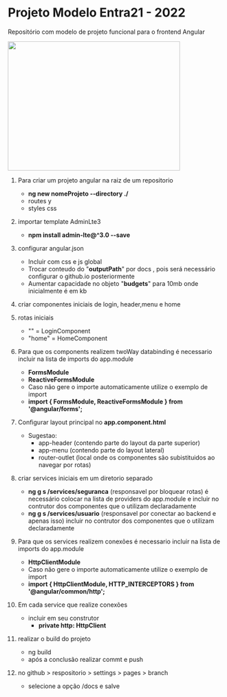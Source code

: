 # Projeto Modelo Entra21 - 2022

Repositório com modelo de projeto funcional para o frontend Angular 

<a href='#'><img align='center' src='./giphy.gif' width='400 ' height='300' /></a>

 
  1. Para criar um projeto angular na raiz de um repositorio

      - <b>ng new nomeProjeto --directory ./</b>
      - routes y
      - styles css

  1. importar template AdminLte3
      - <b>npm install admin-lte@^3.0 --save</b>
  
  1. configurar angular.json
      - Incluir com css e js global
      - Trocar conteudo do "<b>outputPath</b>" por docs , pois será necessário configurar o github.io posteriormente
      - Aumentar capacidade no objeto "<b>budgets</b>" para 10mb onde inicialmente é em kb

  1. criar componentes iniciais de login, header,menu e home
  1. rotas iniciais
      - "" = LoginComponent
      - "home" = HomeComponent

  1. Para que os components realizem twoWay databinding é necessario incluir na lista de imports do app.module
      - <b>FormsModule</b>
      - <b>ReactiveFormsModule</b>
      - Caso não gere o importe automaticamente utilize o exemplo de import
      - <b>import { FormsModule, ReactiveFormsModule } from '@angular/forms';</b>

  1. Configurar layout principal no <b>app.component.html</b> 
      - Sugestao:
        - app-header (contendo parte do layout da parte superior)
        - app-menu (contendo parte do layout lateral)
        - router-outlet (local onde os componentes são subistituidos ao navegar por rotas)


  1. criar services iniciais em um diretorio separado
      - <b>ng g s /services/seguranca</b> (responsavel por bloquear rotas)  é necessário colocar na lista de providers do app.module e incluir no contrutor dos componentes que o utilizam declaradamente
      - <b>ng g s /services/usuario</b> (responsavel por conectar ao backend e apenas isso) incluir no contrutor dos componentes que o utilizam declaradamente

  1. Para que os services realizem conexões é necessario incluir na lista de imports do app.module
      - <b>HttpClientModule</b>
      - Caso não gere o importe automaticamente utilize o exemplo de import
      - <b>import { HttpClientModule, HTTP_INTERCEPTORS } from '@angular/common/http';</b>

 1. Em cada service que realize conexões
      - incluir em seu construtor
        - <b>private http: HttpClient</b>
 1. realizar o build do projeto
      - ng build
      - após a conclusão realizar commt e push
 1. no github > respositorio > settings > pages > branch
      - selecione a opção /docs e salve 